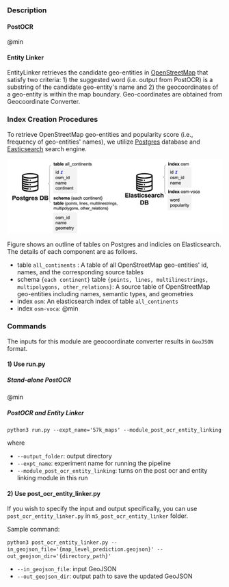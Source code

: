### Description
#### PostOCR
@min 

#### Entity Linker
EntityLinker retrieves the candidate geo-entities in [OpenStreetMap](https://www.openstreetmap.org/) that satisfy two criteria: 1) the suggested word (i.e. output from PostOCR) is a substring of the candidate geo-entity's name and 2) the geocoordinates of a geo-entity is within the map boundary. Geo-coordinates are obtained from Geocoordinate Converter.

### Index Creation Procedures

To retrieve OpenStreetMap geo-entities and popularity score (i.e., frequency of geo-entities' names), we utilize [Postgres](https://www.postgresql.org/) database and [Easticsearch](https://www.elastic.co/elasticsearch/) search engine.

<img width="800px" src="_media/databases.jpg"></br>

Figure shows an outline of tables on Postgres and indicies on Elasticsearch. The details of each component are as follows.

* table `all_continents` : A table of all OpenStreetMap geo-entities' id, names, and the corresponding source tables
* schema `{each continent}` table `{points, lines, multilinestrings, multipolygons, other_relations}`: A source table of OpenStreetMap geo-entities including names, semantic types, and geometries
* index `osm`: An elasticsearch index of table `all_continents`
* index `osm-voca`: @min

### Commands
The inputs for this module are geocoordinate converter results in `GeoJSON` format.

#### 1) Use run.py 

##### Stand-alone PostOCR 

@min 

##### PostOCR and Entity Linker
```
python3 run.py --expt_name='57k_maps' --module_post_ocr_entity_linking
```

where

* `--output_folder`: output directory
* `--expt_name`: experiment name for running the pipeline
* `--module_post_ocr_entity_linking`: turns on the post ocr and entity linking module in this run


#### 2) Use post_ocr_entity_linker.py

If you wish to specify the input and output specifically, you can use `post_ocr_entity_linker.py` in `m5_post_ocr_entity_linker` folder. 

Sample command: 
```
python3 post_ocr_entity_linker.py --in_geojson_file='{map_level_prediction.geojson}' --out_geojson_dir='{directory_path}' 
```

* `--in_geojson_file`: input GeoJSON
* `--out_geojson_dir`: output path to save the updated GeoJSON

